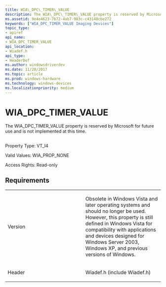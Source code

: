 ```yaml
---
title: WIA\_DPC\_TIMER\_VALUE
description: The WIA\_DPC\_TIMER\_VALUE property is reserved by Microsoft for future use and is not implemented at this time.
ms.assetid: 9e4e4623-7b72-4ab7-983c-c43148cbe272
keywords: ["WIA_DPC_TIMER_VALUE Imaging Devices"]
topic_type:
- apiref
api_name:
- WIA_DPC_TIMER_VALUE
api_location:
- Wiadef.h
api_type:
- HeaderDef
ms.author: windowsdriverdev
ms.date: 11/28/2017
ms.topic: article
ms.prod: windows-hardware
ms.technology: windows-devices
ms.localizationpriority: medium
---
```


# WIA\_DPC\_TIMER\_VALUE


The WIA\_DPC\_TIMER\_VALUE property is reserved by Microsoft for future use and is not implemented at this time.

## <span id="ddk_wia_dpc_timer_value_si"></span><span id="DDK_WIA_DPC_TIMER_VALUE_SI"></span>


Property Type: VT\_I4

Valid Values: WIA\_PROP\_NONE

Access Rights: Read-only

Requirements
------------

<table>
<colgroup>
<col width="50%" />
<col width="50%" />
</colgroup>
<tbody>
<tr class="odd">
<td><p>Version</p></td>
<td><p>Obsolete in Windows Vista and later operating systems and should no longer be used. However, this property is still defined in Windows Vista for compatibility with applications and devices designed for Windows Server 2003, Windows XP, and previous versions of Windows.</p></td>
</tr>
<tr class="even">
<td><p>Header</p></td>
<td>Wiadef.h (include Wiadef.h)</td>
</tr>
</tbody>
</table>

 

 





